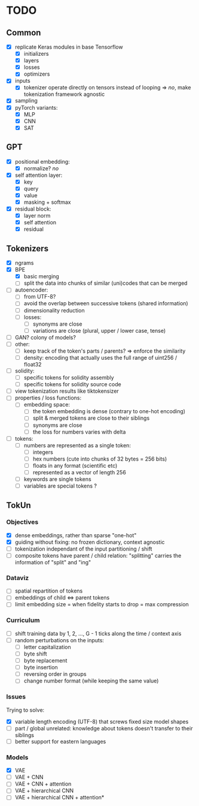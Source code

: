 # TODO

## Common

- [x] replicate Keras modules in base Tensorflow
    - [x] initializers
    - [x] layers
    - [x] losses
    - [x] optimizers
- [x] inputs
    - [x] tokenizer operate directly on tensors instead of looping => *no*, make tokenization framework agnostic
- [x] sampling
- [x] pyTorch variants:
    - [x] MLP
    - [x] CNN
    - [x] SAT

## GPT

- [x] positional embedding:
    - [x] normalize? *no*
- [x] self attention layer:
    - [x] key
    - [x] query
    - [x] value
    - [x] masking + softmax
- [x] residual block:
    - [x] layer norm
    - [x] self attention
    - [x] residual

## Tokenizers

- [x] ngrams
- [x] BPE
    - [x] basic merging
    - [ ] split the data into chunks of similar (uni)codes that can be merged
- [ ] autoencoder:
    - [ ] from UTF-8?
    - [ ] avoid the overlap between successive tokens (shared information)
    - [ ] dimensionality reduction
    - [ ] losses:
        - [ ] synonyms are close
        - [ ] variations are close (plural, upper / lower case, tense)
- [ ] GAN? colony of models?
- [ ] other:
    - [ ] keep track of the token's parts / parents? => enforce the similarity
    - [ ] density: encoding that actually uses the full range of uint256 / float32
- [ ] solidity:
    - [ ] specific tokens for solidity assembly
    - [ ] specific tokens for solidity source code
- [ ] view tokenization results like tiktokensizer
- [ ] properties / loss functions:
    - [ ] embedding space:
        - [ ] the token embedding is dense (contrary to one-hot encoding)
        - [ ] split & merged tokens are close to their siblings
        - [ ] synonyms are close
        - [ ] the loss for numbers varies with delta
- [ ] tokens:
    - [ ] numbers are represented as a single token:
        - [ ] integers
        - [ ] hex numbers (cute into chunks of 32 bytes = 256 bits)
        - [ ] floats in any format (scientific etc)
        - [ ] represented as a vector of length 256
    - [ ] keywords are single tokens
    - [ ] variables are special tokens ?

## TokUn

### Objectives

- [x] dense embeddings, rather than sparse "one-hot"
- [x] guiding without fixing: no frozen dictionary, context agnostic
- [ ] tokenization independant of the input partitioning / shift
- [ ] composite tokens have parent / child relation: "splitting" carries the information of "split" and "ing"

### Dataviz

- [ ] spatial repartition of tokens
- [ ] embeddings of child <=> parent tokens
- [ ] limit embedding size = when fidelity starts to drop = max compression

### Curriculum

- [ ] shift training data by 1, 2, ..., G - 1 ticks along the time / context axis
- [ ] random perturbations on the inputs:
    - [ ] letter capitalization
    - [ ] byte shift
    - [ ] byte replacement
    - [ ] byte insertion
    - [ ] reversing order in groups
    - [ ] change number format (while keeping the same value)

### Issues

Trying to solve:

- [x] variable length encoding (UTF-8) that screws fixed size model shapes
- [ ] part / global unrelated: knowledge about tokens doesn't transfer to their siblings
- [ ] better support for eastern languages

### Models

- [x] VAE
- [ ] VAE + CNN
- [ ] VAE + CNN + attention
- [ ] VAE + hierarchical CNN
- [ ] VAE + hierarchical CNN + attention*
